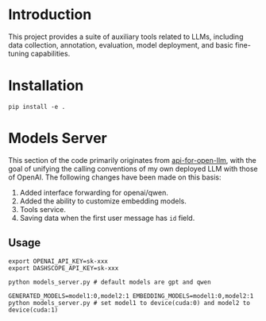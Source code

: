 # Introduction

This project provides a suite of auxiliary tools related to LLMs, including data collection, annotation, evaluation, model deployment, and basic fine-tuning capabilities.

# Installation

```shell
pip install -e .
```

# Models Server

This section of the code primarily originates from [api-for-open-llm](https://github.com/xusenlinzy/api-for-open-llm), with the goal of unifying the calling conventions of my own deployed LLM with those of OpenAI. The following changes have been made on this basis:
1. Added interface forwarding for openai/qwen.
2. Added the ability to customize embedding models.
3. Tools service.
4. Saving data when the first user message has `id` field.

## Usage
```shell
export OPENAI_API_KEY=sk-xxx
export DASHSCOPE_API_KEY=sk-xxx

python models_server.py # default models are gpt and qwen

GENERATED_MODELS=model1:0,model2:1 EMBEDDING_MODELS=model1:0,model2:1 python models_server.py # set model1 to device(cuda:0) and model2 to device(cuda:1)
```
